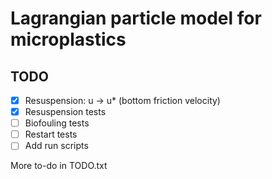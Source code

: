 # Lagrangian particle model for microplastics

## TODO

- [x] Resuspension: u -> u\* (bottom friction velocity)
- [x] Resuspension tests
- [ ] Biofouling tests
- [ ] Restart tests
- [ ] Add run scripts

More to-do in TODO.txt

